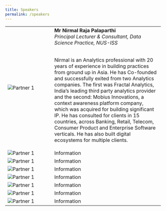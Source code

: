 ```yaml
---
title: Speakers
permalink: /speakers
---
```


<table>
  <tr>
    <td width="30%"><img src="https://via.placeholder.com/200x200" alt="Partner 1"></td>
    <td width="70%"> <strong>Mr Nirmal Raja Palaparthi </strong><br>
    <em>Principal Lecturer & Consultant, Data Science Practice, NUS-ISS </em>
    <br> <br>
    <p>Nirmal is an Analytics professional with 20 years of experience in building practices from ground up in Asia. He has Co-founded and successfully exited from two Analytics companies. The first was Fractal Analytics, India’s leading third party analytics provider and the second: Mobius Innovations, a context awareness platform company, which was acquired for building significant IP. He has consulted for clients in 15 countries, across Banking, Retail, Telecom, Consumer Product and Enterprise Software verticals. He has also built digital ecosystems for multiple clients. </p> </td>
  </tr>
    <tr>
    <td width="30%"><img src="https://via.placeholder.com/200x200" alt="Partner 1"></td>
    <td width="70%">Information</td>
  </tr>
    <tr>
    <td width="30%"><img src="https://via.placeholder.com/200x200" alt="Partner 1"></td>
    <td width="70%">Information</td>
  </tr>
    <tr>
    <td width="30%"><img src="https://via.placeholder.com/200x200" alt="Partner 1"></td>
    <td width="70%">Information</td>
  </tr>
    <tr>
    <td width="30%"><img src="https://via.placeholder.com/200x200" alt="Partner 1"></td>
    <td width="70%">Information</td>
  </tr>
    <tr>
    <td width="30%"><img src="https://via.placeholder.com/200x200" alt="Partner 1"></td>
    <td width="70%">Information</td>
  </tr>
    <tr>
    <td width="30%"><img src="https://via.placeholder.com/200x200" alt="Partner 1"></td>
    <td width="70%">Information</td>
  </tr>
    <tr>
    <td width="30%"><img src="https://via.placeholder.com/200x200" alt="Partner 1"></td>
    <td width="70%">Information</td>
  </tr>
</table>
